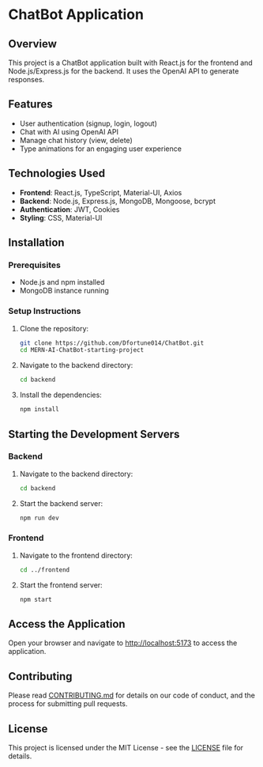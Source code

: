 # ChatBot Application

## Overview
This project is a ChatBot application built with React.js for the frontend and Node.js/Express.js for the backend. It uses the OpenAI API to generate responses.

## Features
- User authentication (signup, login, logout)
- Chat with AI using OpenAI API
- Manage chat history (view, delete)
- Type animations for an engaging user experience

## Technologies Used
- **Frontend**: React.js, TypeScript, Material-UI, Axios
- **Backend**: Node.js, Express.js, MongoDB, Mongoose, bcrypt
- **Authentication**: JWT, Cookies
- **Styling**: CSS, Material-UI

## Installation

### Prerequisites
- Node.js and npm installed
- MongoDB instance running

### Setup Instructions
1. Clone the repository:
   ```bash
   git clone https://github.com/Dfortune014/ChatBot.git
   cd MERN-AI-ChatBot-starting-project
   
2. Navigate to the backend directory:

    ```bash
    cd backend
    ```

3. Install the dependencies:

    ```bash
    npm install
    ```
## Starting the Development Servers

### Backend

1. Navigate to the backend directory:

    ```bash
    cd backend
    ```

2. Start the backend server:

    ```bash
    npm run dev
    ```
### Frontend

1. Navigate to the frontend directory:

    ```bash
    cd ../frontend
    ```

2. Start the frontend server:

    ```bash
    npm start
    ```

## Access the Application

Open your browser and navigate to [http://localhost:5173](http://localhost:5173) to access the application.

## Contributing

Please read [CONTRIBUTING.md](CONTRIBUTING.md) for details on our code of conduct, and the process for submitting pull requests.

## License

This project is licensed under the MIT License - see the [LICENSE](LICENSE) file for details.
